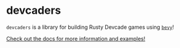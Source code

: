# devcaders

`devcaders` is a library for building Rusty Devcade games using [`bevy`](https://bevyengine.org)!

[Check out the docs for more information and examples!](https://docs.rs/devcaders)
